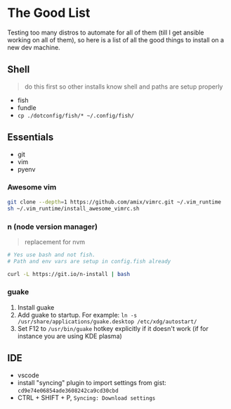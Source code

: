 # The Good List

Testing too many distros to automate for all of them (till I get ansible working on all of them), so here is a list of all the good things to install on a new dev machine.

## Shell

> do this first so other installs know shell and paths are setup properly

- fish
- fundle
- `cp ./dotconfig/fish/* ~/.config/fish/`

## Essentials

- git
- vim
- pyenv

### Awesome vim

```bash
git clone --depth=1 https://github.com/amix/vimrc.git ~/.vim_runtime
sh ~/.vim_runtime/install_awesome_vimrc.sh
```

### n (node version manager)

> replacement for nvm

```bash
# Yes use bash and not fish.
# Path and env vars are setup in config.fish already

curl -L https://git.io/n-install | bash
```

### guake

1. Install guake
1. Add guake to startup.
For example:
`ln -s /usr/share/applications/guake.desktop /etc/xdg/autostart/`
1. Set F12 to `/usr/bin/guake` hotkey explicitly if it doesn't work
(if for instance you are using KDE plasma)

## IDE

- vscode
- install "syncing" plugin to import settings from gist: `cd9e74e06854ade3608242ca9cd30cbd`
- CTRL + SHIFT + P, `Syncing: Download settings`
